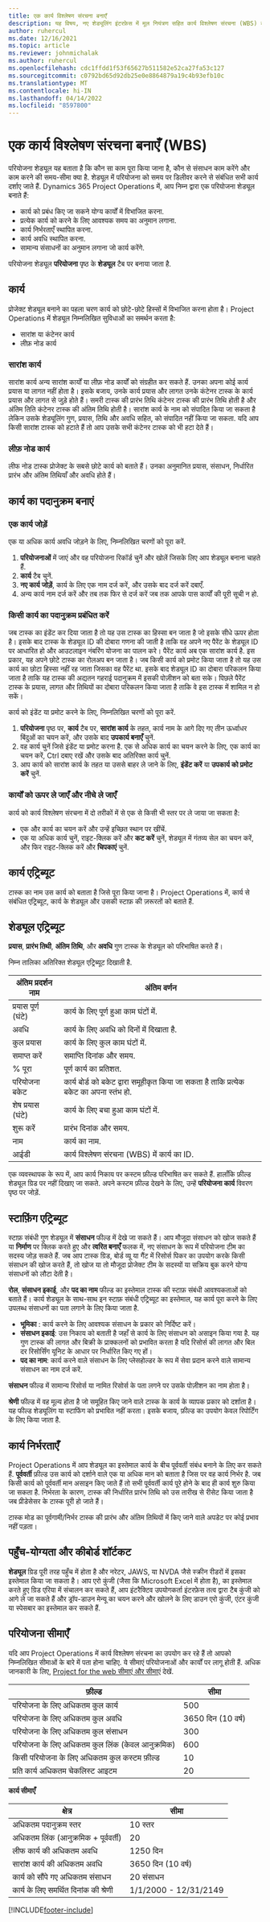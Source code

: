 ```yaml
---
title: एक कार्य विश्लेषण संरचना बनाएँ
description: यह विषय, नए शेड्यूलिंग इंटरफ़ेस में मूल नियंत्रण सहित कार्य विश्लेषण संरचना (WBS) बनाने का तरीका बताता है.
author: ruhercul
ms.date: 12/16/2021
ms.topic: article
ms.reviewer: johnmichalak
ms.author: ruhercul
ms.openlocfilehash: cdc1ffdd1f53f65627b511582e52ca27fa53c127
ms.sourcegitcommit: c0792bd65d92db25e0e8864879a19c4b93efb10c
ms.translationtype: MT
ms.contentlocale: hi-IN
ms.lasthandoff: 04/14/2022
ms.locfileid: "8597800"
---
```

# <a name="create-a-work-breakdown-structure-wbs"></a>एक कार्य विश्लेषण संरचना बनाएँ (WBS)

परियोजना शेड्यूल यह बताता है कि कौन सा काम पूरा किया जाना है, कौन से संसाधन काम करेंगे और काम करने की समय-सीमा क्या है. शेड्यूल में परियोजना को समय पर डिलीवर करने से संबंधित सभी कार्य दर्शाए जाते हैं. Dynamics 365 Project Operations में, आप निम्न द्वारा एक परियोजना शेड्यूल बनाते हैं:

  - कार्य को प्रबंध किए जा सकने योग्‍य कार्यों में विभाजित करना.
  - प्रत्येक कार्य को करने के लिए आवश्यक समय का अनुमान लगाना.
  - कार्य निर्भरताएँ स्थापित करना.
  - कार्य अवधि स्थापित करना.
  - सामान्य संसाधनों का अनुमान लगाना जो कार्य करेंगे. 

परियोजना शेड्यूल **परियोजना** पृष्ठ के **शेड्यूल** टैब पर बनाया जाता है.

## <a name="tasks"></a>कार्य

प्रोजेक्ट शेड्यूल बनाने का पहला चरण कार्य को छोटे-छोटे हिस्सों में विभाजित करना होता है। Project Operations में शेड्यूल निम्नलिखित सुविधाओं का समर्थन करता है:

- सारांश या कंटेनर कार्य
- लीफ़ नोड कार्य

### <a name="summary-tasks"></a>सारांश कार्य

सारांश कार्य अन्य सारांश कार्यों या लीफ़ नोड कार्यों को संग्रहीत कर सकते हैं. उनका अपना कोई कार्य प्रयास या लागत नहीं होता है। इसके बजाय, उनके कार्य प्रयास और लागत उनके कंटेनर टास्क के कार्य प्रयास और लागत से जुड़े होते हैं। समरी टास्क की प्रारंभ तिथि कंटेनर टास्क की प्रारंभ तिथि होती है और अंतिम तिति कंटेनर टास्क की अंतिम तिथि होती है। सारांश कार्य के नाम को संपादित किया जा सकता है लेकिन उसके शेड्यूलिंग गुण, प्रयास, तिथि और अवधि सहित, को संपादित नहीं किया जा सकता. यदि आप किसी सारांश टास्क को हटाते हैं तो आप उसके सभी कंटेनर टास्क को भी हटा देते हैं।

### <a name="leaf-node-tasks"></a>लीफ़ नोड कार्य

लीफ नोड टास्क प्रोजेक्ट के सबसे छोटे कार्य को बताते हैं। उनका अनुमानित प्रयास, संसाधन, निर्धारित प्रारंभ और अंतिम तिथियाँ और अवधि होते हैं।

## <a name="create-a-task-hierarchy"></a>कार्य का पदानुक्रम बनाएं

### <a name="add-a-task"></a>एक कार्य जोड़ें

एक या अधिक कार्य अवधि जोड़ने के लिए, निम्नलिखित चरणों को पूरा करें.

1. **परियोजनाओं** में जाएं और वह परियोजना रिकॉर्ड चुनें और खोलें जिसके लिए आप शेड्यूल बनाना चाहते हैं. 
2. **कार्य** टैब चुनें. 
3. **नए कार्य जोड़ें**, कार्य के लिए एक नाम दर्ज करें, और उसके बाद दर्ज करें दबाएँ.
2. अन्य कार्य नाम दर्ज करें और तब तक फिर से दर्ज करें जब तक आपके पास कार्यों की पूरी सूची न हो.

### <a name="manage-hierarchy-of-a-task"></a>किसी कार्य का पदानुक्रम प्रबंधित करें

जब टास्क का इंडेंट कर दिया जाता है तो यह उस टास्क का हिस्सा बन जाता है जो इसके सीधे ऊपर होता है। इसके बाद टास्क के शेड्यूल ID की दोबारा गणना की जाती है ताकि वह अपने नए पैरेंट के शेड्यूल ID पर आधारित हो और आउटलाइन नंबरिंग योजना का पालन करे। पैरेंट कार्य अब एक सारांश कार्य है. इस प्रकार, यह अपने छोटे टास्क का रोलअप बन जाता है। जब किसी कार्य को प्रमोट किया जाता है तो यह उस कार्य का छोटा हिस्सा नहीं रह जाता जिसका वह पैरेंट था. इसके बाद शेड्यूल ID का दोबारा परिकलन किया जाता है ताकि यह टास्क की अद्यतन गहराई पदानुक्रम में इसकी पोज़ीशन को बता सके। पिछले पैरेंट टास्क के प्रयास, लागत और तिथियों का दोबारा परिकलन किया जाता है ताकि वे इस टास्क में शामिल न हो सकें।

कार्य को इंडेंट या प्रमोट करने के लिए, निम्नलिखित चरणों को पूरा करें.

1. **परियोजना** पृष्ठ पर, **कार्य** टैब पर, **सारांश कार्य** के तहत, कार्य नाम के आगे दिए गए तीन ऊर्ध्वाधर बिंदुओं का चयन करें, और उसके बाद **उपकार्य बनाएँ** चुनें. 
2. वह कार्य चुनें जिसे इंडेंट या प्रमोट करना है. एक से अधिक कार्य का चयन करने के लिए, एक कार्य का चयन करें, Ctrl दबाए रखें और उसके बाद अतिरिक्त कार्य चुनें.
2. आप कार्य को सारांश कार्य के तहत या उससे बाहर ले जाने के लिए, **इंडेंट करें** या **उपकार्य को प्रमोट करें** चुनें.

### <a name="move-tasks-up-and-down"></a>कार्यों को ऊपर ले जाएँ और नीचे ले जाएँ

कार्य को कार्य विश्लेषण संरचना में दो तरीकों में से एक से किसी भी स्तर पर ले जाया जा सकता है:

- एक और कार्य का चयन करें और उन्हें इच्छित स्थान पर खींचें.
- एक या अधिक कार्य चुनें, राइट-क्लिक करें और **कट करें** चुनें, शेड्यूल में गंतव्य सेल का चयन करें, और फिर राइट-क्लिक करें और **चिपकाएं** चुनें.

## <a name="task-attributes"></a>कार्य एट्रिब्‍यूट

टास्क का नाम उस कार्य को बताता है जिसे पूरा किया जाना है। Project Operations में, कार्य से संबंधित एट्रिब्यूट, कार्य के शेड्यूल और उसकी स्टाफ़ की ज़रूरतों को बताते हैं.

## <a name="schedule-attributes"></a>शेड्यूल एट्रिब्‍यूट

**प्रयास**, **प्रारंभ तिथी**, **अंतिम तिथि**, और **अवधि** गुण टास्क के शेड्यूल को परिभाषित करते हैं।

निम्न तालिका अतिरिक्त शेड्यूल एट्रिब्यूट दिखाती है.

| **अंतिम प्रदर्शन नाम** | **अंतिम वर्णन** |
| --- | --- |
| प्रयास पूर्ण (घंटे) | कार्य के लिए पूर्ण हुआ काम घंटों में. |
| अवधि | कार्य के लिए अवधि को दिनों में दिखाता है. |
| कुल प्रयास | कार्य के लिए कुल काम घंटों में. |
| समाप्त करें | समाप्ति दिनांक और समय. |
| % पूरा | पूर्ण कार्य का प्रतिशत. |
| परियोजना बकेट | कार्य बोर्ड को बकेट द्वारा समूहीकृत किया जा सकता है ताकि प्रत्येक बकेट का अपना स्तंभ हो. |
| शेष प्रयास (घंटे) | कार्य के लिए बचा हुआ काम घंटों में. |
| शुरू करें | प्रारंभ दिनांक और समय. |
| नाम | कार्य का नाम. |
| आईडी | कार्य विश्लेषण संरचना (WBS) में कार्य का ID. |

एक व्यवस्थापक के रूप में, आप कार्य निकाय पर कस्टम फ़ील्ड परिभाषित कर सकते हैं. हालाँकि फ़ील्ड शेड्यूल ग्रिड पर नहीं दिखाए जा सकते. अपने कस्टम फ़ील्ड देखने के लिए, उन्हें **परियोजना कार्य** विवरण पृष्ठ पर जोड़ें.

## <a name="staffing-attributes"></a>स्‍टाफ़िंग एट्रिब्‍यूट

स्टाफ़ संबंधी गुण शेड्यूल में **संसाधन** फील्ड में देखे जा सकते हैं। आप मौजूदा संसाधन को खोज सकते हैं या **निर्माण** पर क्लिक करते हुए और **त्वरित बनाएँ** फलक में, नए संसाधन के रूप में परियोजना टीम का सदस्य जोड़ सकते हैं.  जब आप टास्क ग्रिड, बोर्ड व्यू या गैंट में रिसोर्स पिकर का उपयोग करके किसी संसाधन की खोज करते हैं, तो खोज या तो मौजूदा प्रोजेक्ट टीम के सदस्यों या सक्रिय बुक करने योग्य संसाधनों को लौटा देती है।

**रोल**, **संसाधन इकाई**, और **पद का नाम** फील्ड का इस्तेमाल टास्क की स्टाफ़ संबंधी आवश्यकताओं को बताते हैं। कार्य शेड्यूल के साथ-साथ इन स्टाफ़ संबंधी एट्रिब्यूट का इस्तेमाल, यह कार्य पूरा करने के लिए उपलब्ध संसाधनों का पता लगाने के लिए किया जाता है.

   - **भूमिका** : कार्य करने के लिए आवश्यक संसाधन के प्रकार को निर्दिष्ट करें।
   - **संसाधन इकाई**: उस निकाय को बताती है जहाँ से कार्य के लिए संसाधन को असाइन किया गया है. यह गुण टास्क की लागत और बिक्री के प्राक्कलनों को प्रभावित करता है यदि रिसोर्स की लागत और बिल दर रिसोर्सिंग यूनिट के आधार पर निर्धारित किए गए हों।
   - **पद का नाम**: कार्य करने वाले संसाधन के लिए प्लेसहोल्डर के रूप में सेवा प्रदान करने वाले सामान्य संसाधन का नाम दर्ज करें.

**संसाधन** फील्ड में सामान्य रिसोर्स या नामित रिसोर्स के पता लगने पर उसके पोज़ीशन का नाम होता है।

**श्रेणी** फील्ड में वह मूल्य होता है जो समूहित किए जाने वाले टास्क के कार्य के व्यापक प्रकार को दर्शाता है। यह फील्ड शेड्यूलिंग या स्टाफिंग को प्रभावित नहीं करता। इसके बजाय, फ़ील्ड का उपयोग केवल रिपोर्टिंग के लिए किया जाता है.

## <a name="task-dependencies"></a>कार्य निर्भरताएँ

Project Operations में आप शेड्यूल का इस्तेमाल कार्य के बीच पूर्ववर्ती संबंध बनाने के लिए कर सकते हैं. **पूर्ववर्ती** फ़ील्ड उस कार्य को दर्शाने वाले एक या अधिक मान को बताता है जिस पर वह कार्य निर्भर है. जब किसी कार्य को पूर्ववर्ती मान असाइन किए जाते हैं तो सभी पूर्ववर्ती कार्य पूरे होने के बाद ही कार्य शुरु किया जा सकता है. निर्भरता के कारण, टास्क की निर्धारित प्रारंभ तिथि को उस तारीख से रीसेट किया जाता है जब प्रीडेसेसर के टास्क पूरी हो जाते हैं।

टास्क मोड का पूर्वगामी/निर्भर टास्क की प्रारंभ और अंतिम तिथियों में किए जाने वाले अपडेट पर कोई प्रभाव नहीं पड़ता।

## <a name="accessibility-and-keyboard-shortcuts"></a>पहुँच-योग्यता और कीबोर्ड शॉर्टकट

**शेड्यूल** ग्रिड पूरी तरह पहुँच में होता है और नरेटर, JAWS, या NVDA जैसे स्क्रीन रीडरों में इसका इस्तेमाल किया जा सकता है। आप एरो कुंजी (जैसा कि Microsoft Excel में होता है), का इस्तेमाल करते हुए ग्रिड एरिया में संचालन कर सकते हैं, आप इंटरैक्टिव उपयोगकर्ता इंटरफ़ेस तत्व द्वारा टैब कुंजी को आगे ले जा सकते हैं और ड्रॉप-डाउन मेन्यू का चयन करने और खोलने के लिए डाउन एरो कुंजी, एंटर कुंजी या स्पेसबार का इस्तेमाल कर सकते हैं.

## <a name="project-limitations"></a>परियोजना सीमाएँ 
यदि आप Project Operations में कार्य विश्लेषण संरचना का उपयोग कर रहे हैं तो आपको निम्नलिखित सीमाओं के बारे में पता होना चाहिए. ये सीमाएं परियोजनाओं और कार्यों पर लागू होती हैं. अधिक जानकारी के लिए, [Project for the web सीमाएं और सीमाएं](/project-for-the-web/project-for-the-web-limits-and-boundaries) देखें.

| **फ़ील्ड**                                          |  **सीमा**           |
|----------------------------------------------------|----------------------|
| परियोजना के लिए अधिकतम कुल कार्य                  | 500                  |
| परियोजना के लिए अधिकतम कुल अवधि               | 3650 दिन (10 वर्ष) |
| परियोजना के लिए अधिकतम कुल संसाधन              | 300                  |
| परियोजना के लिए अधिकतम कुल लिंक (केवल आनुक्रमिक) | 600                  |
| किसी परियोजना के लिए अधिकतम कुल कस्टम फ़ील्ड          | 10                   |
| प्रति कार्य अधिकतम चेकलिस्ट आइटम                   | 20                   |

**कार्य सीमाएँ**

| **क्षेत्र**                               |   **सीमा**           |
|-----------------------------------------|-----------------------|
| अधिकतम पदानुक्रम स्तर                 | 10 स्तर             |
| अधिकतम लिंक (आनुक्रमिक + पूर्ववर्ती) | 20                    |
| लीफ कार्य की अधिकतम अवधि           | 1250 दिन             |
| सारांश कार्य की अधिकतम अवधि      | 3650 दिन (10 वर्ष)  |
| कार्य को सौंपे गए अधिकतम संसाधन    | 20 संसाधन          |
| कार्य के लिए समर्थित दिनांक की श्रेणी         | 1/1/2000 - 12/31/2149 |

[!INCLUDE[footer-include](../includes/footer-banner.md)]
